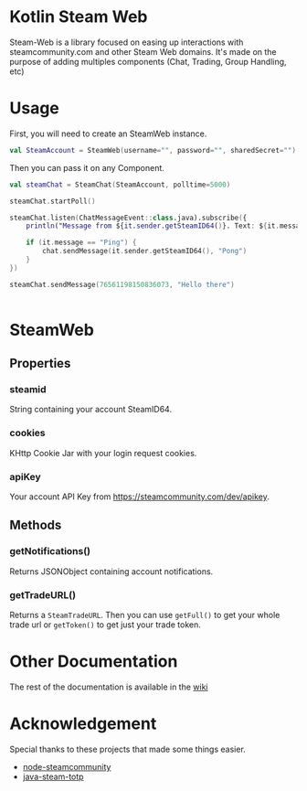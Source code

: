 # Kotlin Steam Web
Steam-Web is a library focused on easing up interactions with steamcommunity.com and other Steam Web domains. It's made on the purpose of adding multiples components (Chat, Trading, Group Handling, etc)

# Usage

First, you will need to create an SteamWeb instance.

```kotlin
val SteamAccount = SteamWeb(username="", password="", sharedSecret="")
```

Then you can pass it on any Component.

```kotlin
val steamChat = SteamChat(SteamAccount, polltime=5000)

steamChat.startPoll()

steamChat.listen(ChatMessageEvent::class.java).subscribe({
    println("Message from ${it.sender.getSteamID64()}. Text: ${it.message}")

    if (it.message == "Ping") {
        chat.sendMessage(it.sender.getSteamID64(), "Pong")
    }
})

steamChat.sendMessage(76561198150836073, "Hello there")
    
```

# SteamWeb


## Properties


### steamid

String containing your account SteamID64.


### cookies

KHttp Cookie Jar with your login request cookies.


### apiKey

Your account API Key from https://steamcommunity.com/dev/apikey.


## Methods


### getNotifications()

Returns JSONObject containing account notifications.


### getTradeURL()

Returns a `SteamTradeURL`. Then you can use `getFull()` to get your whole trade url or `getToken()` to get just your trade token.



# Other Documentation

The rest of the documentation is available in the [wiki](https://github.com/SunriseM/kotlin-steam-web/wiki) 


# Acknowledgement

Special thanks to these projects that made some things easier.

* [node-steamcommunity](https://github.com/DoctorMcKay/node-steamcommunity)
* [java-steam-totp](https://github.com/Denhart/java-steam-totp)






